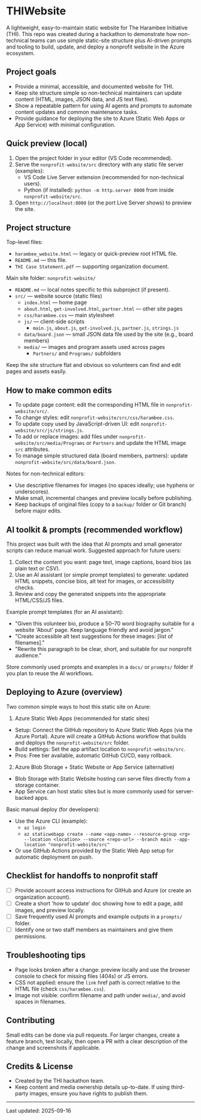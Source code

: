 # THIWebsite

A lightweight, easy-to-maintain static website for The Harambee Initiative (THI). This repo was created during a hackathon to demonstrate how non-technical teams can use simple static-site structure plus AI-driven prompts and tooling to build, update, and deploy a nonprofit website in the Azure ecosystem.

## Project goals
- Provide a minimal, accessible, and documented website for THI.
- Keep site structure simple so non-technical maintainers can update content (HTML, images, JSON data, and JS text files).
- Show a repeatable pattern for using AI agents and prompts to automate content updates and common maintenance tasks.
- Provide guidance for deploying the site to Azure (Static Web Apps or App Service) with minimal configuration.

## Quick preview (local)
1. Open the project folder in your editor (VS Code recommended).
2. Serve the `nonprofit-website/src` directory with any static file server (examples):
   - VS Code Live Server extension (recommended for non-technical users).
   - Python (if installed): `python -m http.server 8000` from inside `nonprofit-website/src`.
3. Open `http://localhost:8000` (or the port Live Server shows) to preview the site.

## Project structure
Top-level files:
- `harambee_website.html` — legacy or quick-preview root HTML file.
- `README.md` — this file.
- `THI Case Statement.pdf` — supporting organization document.

Main site folder: `nonprofit-website/`
- `README.md` — local notes specific to this subproject (if present).
- `src/` — website source (static files)
  - `index.html` — home page
  - `about.html`, `get-involved.html`, `partner.html` — other site pages
  - `css/harambee.css` — main stylesheet
  - `js/` — client-side scripts
    - `main.js`, `about.js`, `get-involved.js`, `partner.js`, `strings.js`
  - `data/board.json` — small JSON data file used by the site (e.g., board members)
  - `media/` — images and program assets used across pages
    - `Partners/` and `Programs/` subfolders

Keep the site structure flat and obvious so volunteers can find and edit pages and assets easily.

## How to make common edits
- To update page content: edit the corresponding HTML file in `nonprofit-website/src/`.
- To change styles: edit `nonprofit-website/src/css/harambee.css`.
- To update copy used by JavaScript-driven UI: edit `nonprofit-website/src/js/strings.js`.
- To add or replace images: add files under `nonprofit-website/src/media/Programs` or `Partners` and update the HTML image `src` attributes.
- To manage simple structured data (board members, partners): update `nonprofit-website/src/data/board.json`.

Notes for non-technical editors:
- Use descriptive filenames for images (no spaces ideally; use hyphens or underscores).
- Make small, incremental changes and preview locally before publishing.
- Keep backups of original files (copy to a `backup/` folder or Git branch) before major edits.

## AI toolkit & prompts (recommended workflow)
This project was built with the idea that AI prompts and small generator scripts can reduce manual work. Suggested approach for future users:
1. Collect the content you want: page text, image captions, board bios (as plain text or CSV).
2. Use an AI assistant (or simple prompt templates) to generate: updated HTML snippets, concise bios, alt text for images, or accessibility checks.
3. Review and copy the generated snippets into the appropriate HTML/CSS/JS files.

Example prompt templates (for an AI assistant):
- "Given this volunteer bio, produce a 50–70 word biography suitable for a website 'About' page. Keep language friendly and avoid jargon."
- "Create accessible alt text suggestions for these images: [list of filenames]."
- "Rewrite this paragraph to be clear, short, and suitable for our nonprofit audience."

Store commonly used prompts and examples in a `docs/` or `prompts/` folder if you plan to reuse the AI workflows.

## Deploying to Azure (overview)
Two common simple ways to host this static site on Azure:

1) Azure Static Web Apps (recommended for static sites)
- Setup: Connect the GitHub repository to Azure Static Web Apps (via the Azure Portal). Azure will create a GitHub Actions workflow that builds and deploys the `nonprofit-website/src` folder.
- Build settings: Set the app artifact location to `nonprofit-website/src`.
- Pros: Free tier available, automatic GitHub CI/CD, easy rollback.

2) Azure Blob Storage + Static Website or App Service (alternative)
- Blob Storage with Static Website hosting can serve files directly from a storage container.
- App Service can host static sites but is more commonly used for server-backed apps.

Basic manual deploy (for developers):
- Use the Azure CLI (example):
  - `az login`
  - `az staticwebapp create --name <app-name> --resource-group <rg> --location <location> --source <repo-url> --branch main --app-location "nonprofit-website/src"`
- Or use GitHub Actions provided by the Static Web App setup for automatic deployment on push.

## Checklist for handoffs to nonprofit staff
- [ ] Provide account access instructions for GitHub and Azure (or create an organization account).
- [ ] Create a short 'how to update' doc showing how to edit a page, add images, and preview locally.
- [ ] Save frequently used AI prompts and example outputs in a `prompts/` folder.
- [ ] Identify one or two staff members as maintainers and give them permissions.

## Troubleshooting tips
- Page looks broken after a change: preview locally and use the browser console to check for missing files (404s) or JS errors.
- CSS not applied: ensure the `link` href path is correct relative to the HTML file (check `css/harambee.css`).
- Image not visible: confirm filename and path under `media/`, and avoid spaces in filenames.

## Contributing
Small edits can be done via pull requests. For larger changes, create a feature branch, test locally, then open a PR with a clear description of the change and screenshots if applicable.

## Credits & License
- Created by the THI hackathon team.
- Keep content and media ownership details up-to-date. If using third-party images, ensure you have rights to publish them.

---
Last updated: 2025-09-16

